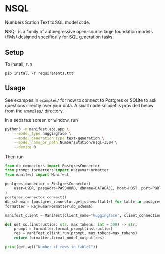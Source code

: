 # NSQL
Numbers Station Text to SQL model code.

NSQL is a family of autoregressive open-source large foundation models (FMs) designed specifically for SQL generation tasks.

## Setup
To install, run
```
pip install -r requirements.txt
```

## Usage
See examples in `examples/` for how to connect to Postgres or SQLite to ask questions directly over your data. A small code snippet is provided below from the `examples/` directory.

In a separate screen or window, run
```bash
python3 -m manifest.api.app \
    --model_type huggingface \
    --model_generation_type text-generation \
    --model_name_or_path NumbersStation/nsql-350M \
    --device 0
```

Then run

```python
from db_connectors import PostgresConnector
from prompt_formatters import RajkumarFormatter
from manifest import Manifest

postgres_connector = PostgresConnector(
    user=USER, password=PASSWORD, dbname=DATABASE, host=HOST, port=PORT
)
postgres_connector.connect()
db_schema = [postgres_connector.get_schema(table) for table in postgres_connector.get_tables()]
formatter = RajkumarFormatter(db_schema)

manifest_client = Manifest(client_name="huggingface", client_connection="http://127.0.0.1:5000")

def get_sql(instruction: str, max_tokens: int = 300) -> str:
    prompt = formatter.format_prompt(instruction)
    res = manifest_client.run(prompt, max_tokens=max_tokens)
    return formatter.format_model_output(res)

print(get_sql("Number of rows in table?"))
```